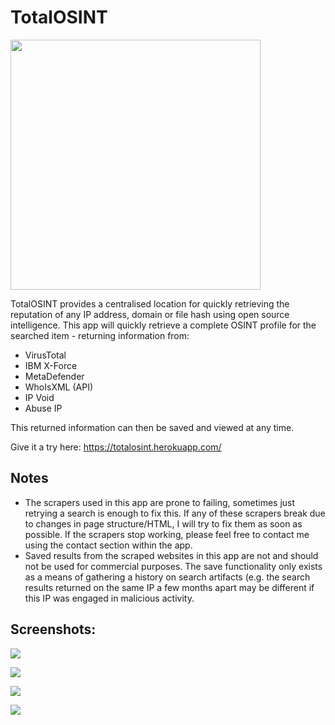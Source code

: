 # TotalOSINT

<img src="https://raw.githubusercontent.com/Foxyf76/TotalOSINT/master/client/src/assets/logo.png" width="400">

TotalOSINT provides a centralised location for quickly retrieving the reputation of any IP address, domain or file hash using open source intelligence. 
This app will quickly retrieve a complete OSINT profile for the searched item - returning information from:

- VirusTotal
- IBM X-Force
- MetaDefender
- WhoIsXML (API)
- IP Void
- Abuse IP

This returned information can then be saved and viewed at any time.

Give it a try here: https://totalosint.herokuapp.com/

## Notes
- The scrapers used in this app are prone to failing, sometimes just retrying a search is enough to fix this. If any of these scrapers break due to changes in page structure/HTML, I will try to fix them as soon as possible. If the scrapers stop working, please feel free to contact me using the contact section within the app.
- Saved results from the scraped websites in this app are not and should not be used for commercial purposes. The save functionality only exists as a means of gathering a history on search artifacts (e.g. the search results returned on the same IP a few months apart may be different if this IP was engaged in malicious activity.

## Screenshots:

![](https://i.imgur.com/KIrdVhw.png)

![](https://i.imgur.com/0tcgzHv.png)

![](https://i.imgur.com/0k8oOZR.png)

![](https://i.imgur.com/trDyXvn.jpg)


